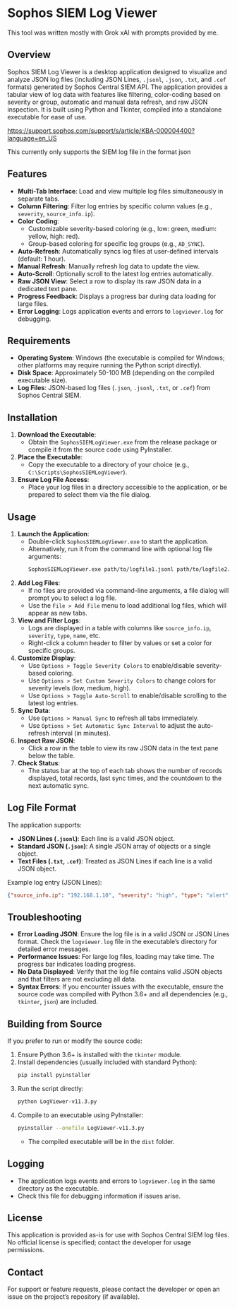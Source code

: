# Sophos SIEM Log Viewer

This tool was written mostly with Grok xAI with prompts provided by me.

## Overview
Sophos SIEM Log Viewer is a desktop application designed to visualize and analyze JSON log files (including JSON Lines, `.jsonl`, `.json`, `.txt`, and `.cef` formats) generated by Sophos Central SIEM API. The application provides a tabular view of log data with features like filtering, color-coding based on severity or group, automatic and manual data refresh, and raw JSON inspection. It is built using Python and Tkinter, compiled into a standalone executable for ease of use.

https://support.sophos.com/support/s/article/KBA-000004400?language=en_US

This currently only supports the SIEM log file in the format json

## Features
- **Multi-Tab Interface**: Load and view multiple log files simultaneously in separate tabs.
- **Column Filtering**: Filter log entries by specific column values (e.g., `severity`, `source_info.ip`).
- **Color Coding**:
  - Customizable severity-based coloring (e.g., low: green, medium: yellow, high: red).
  - Group-based coloring for specific log groups (e.g., `AD_SYNC`).
- **Auto-Refresh**: Automatically syncs log files at user-defined intervals (default: 1 hour).
- **Manual Refresh**: Manually refresh log data to update the view.
- **Auto-Scroll**: Optionally scroll to the latest log entries automatically.
- **Raw JSON View**: Select a row to display its raw JSON data in a dedicated text pane.
- **Progress Feedback**: Displays a progress bar during data loading for large files.
- **Error Logging**: Logs application events and errors to `logviewer.log` for debugging.

## Requirements
- **Operating System**: Windows (the executable is compiled for Windows; other platforms may require running the Python script directly).
- **Disk Space**: Approximately 50-100 MB (depending on the compiled executable size).
- **Log Files**: JSON-based log files (`.json`, `.jsonl`, `.txt`, or `.cef`) from Sophos Central SIEM.

## Installation
1. **Download the Executable**:
   - Obtain the `SophosSIEMLogViewer.exe` from the release package or compile it from the source code using PyInstaller.
2. **Place the Executable**:
   - Copy the executable to a directory of your choice (e.g., `C:\Scripts\SophosSIEMLogViewer`).
3. **Ensure Log File Access**:
   - Place your log files in a directory accessible to the application, or be prepared to select them via the file dialog.

## Usage
1. **Launch the Application**:
   - Double-click `SophosSIEMLogViewer.exe` to start the application.
   - Alternatively, run it from the command line with optional log file arguments:
     ```bash
     SophosSIEMLogViewer.exe path/to/logfile1.jsonl path/to/logfile2.json
     ```
2. **Add Log Files**:
   - If no files are provided via command-line arguments, a file dialog will prompt you to select a log file.
   - Use the `File > Add File` menu to load additional log files, which will appear as new tabs.
3. **View and Filter Logs**:
   - Logs are displayed in a table with columns like `source_info.ip`, `severity`, `type`, `name`, etc.
   - Right-click a column header to filter by values or set a color for specific groups.
4. **Customize Display**:
   - Use `Options > Toggle Severity Colors` to enable/disable severity-based coloring.
   - Use `Options > Set Custom Severity Colors` to change colors for severity levels (low, medium, high).
   - Use `Options > Toggle Auto-Scroll` to enable/disable scrolling to the latest log entries.
5. **Sync Data**:
   - Use `Options > Manual Sync` to refresh all tabs immediately.
   - Use `Options > Set Automatic Sync Interval` to adjust the auto-refresh interval (in minutes).
6. **Inspect Raw JSON**:
   - Click a row in the table to view its raw JSON data in the text pane below the table.
7. **Check Status**:
   - The status bar at the top of each tab shows the number of records displayed, total records, last sync times, and the countdown to the next automatic sync.

## Log File Format
The application supports:
- **JSON Lines (`.jsonl`)**: Each line is a valid JSON object.
- **Standard JSON (`.json`)**: A single JSON array of objects or a single object.
- **Text Files (`.txt`, `.cef`)**: Treated as JSON Lines if each line is a valid JSON object.

Example log entry (JSON Lines):
```json
{"source_info.ip": "192.168.1.10", "severity": "high", "type": "alert", "name": "Malware Detected", "id": "12345", "group": "AD_SYNC", "rt": "2025-08-29T12:00:00Z", "dhost": "server1", "endpoint_id": "ep123", "endpoint_type": "workstation"}
```

## Troubleshooting
- **Error Loading JSON**: Ensure the log file is in a valid JSON or JSON Lines format. Check the `logviewer.log` file in the executable’s directory for detailed error messages.
- **Performance Issues**: For large log files, loading may take time. The progress bar indicates loading progress.
- **No Data Displayed**: Verify that the log file contains valid JSON objects and that filters are not excluding all data.
- **Syntax Errors**: If you encounter issues with the executable, ensure the source code was compiled with Python 3.6+ and all dependencies (e.g., `tkinter`, `json`) are included.

## Building from Source
If you prefer to run or modify the source code:
1. Ensure Python 3.6+ is installed with the `tkinter` module.
2. Install dependencies (usually included with standard Python):
   ```bash
   pip install pyinstaller
   ```
3. Run the script directly:
   ```bash
   python LogViewer-v11.3.py
   ```
4. Compile to an executable using PyInstaller:
   ```bash
   pyinstaller --onefile LogViewer-v11.3.py
   ```
   - The compiled executable will be in the `dist` folder.

## Logging
- The application logs events and errors to `logviewer.log` in the same directory as the executable.
- Check this file for debugging information if issues arise.

## License
This application is provided as-is for use with Sophos Central SIEM log files. No official license is specified; contact the developer for usage permissions.

## Contact
For support or feature requests, please contact the developer or open an issue on the project’s repository (if available).
